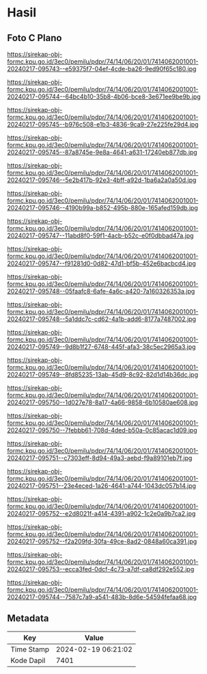 # Hasil

## Foto C Plano

https://sirekap-obj-formc.kpu.go.id/3ec0/pemilu/pdpr/74/14/06/20/01/7414062001001-20240217-095743--e59375f7-04ef-4cde-ba26-9ed90f65c180.jpg

https://sirekap-obj-formc.kpu.go.id/3ec0/pemilu/pdpr/74/14/06/20/01/7414062001001-20240217-095744--64bc4b10-35b8-4b06-bce8-3e671ee9be9b.jpg

https://sirekap-obj-formc.kpu.go.id/3ec0/pemilu/pdpr/74/14/06/20/01/7414062001001-20240217-095745--b976c508-e1b3-4836-9ca9-27e225fe29d4.jpg

https://sirekap-obj-formc.kpu.go.id/3ec0/pemilu/pdpr/74/14/06/20/01/7414062001001-20240217-095745--87a8745e-9e8a-4641-a631-17240eb877db.jpg

https://sirekap-obj-formc.kpu.go.id/3ec0/pemilu/pdpr/74/14/06/20/01/7414062001001-20240217-095746--5e2b417b-92e3-4bff-a92d-1ba6a2a0a50d.jpg

https://sirekap-obj-formc.kpu.go.id/3ec0/pemilu/pdpr/74/14/06/20/01/7414062001001-20240217-095746--4190b99a-b852-495b-880e-165afed159db.jpg

https://sirekap-obj-formc.kpu.go.id/3ec0/pemilu/pdpr/74/14/06/20/01/7414062001001-20240217-095747--11abd8f0-59f1-4acb-b52c-e0f0dbbad47a.jpg

https://sirekap-obj-formc.kpu.go.id/3ec0/pemilu/pdpr/74/14/06/20/01/7414062001001-20240217-095747--f91281d0-0d82-47d1-bf5b-452e6bacbcd4.jpg

https://sirekap-obj-formc.kpu.go.id/3ec0/pemilu/pdpr/74/14/06/20/01/7414062001001-20240217-095748--05faafc8-6afe-4a6c-a420-7a160326353a.jpg

https://sirekap-obj-formc.kpu.go.id/3ec0/pemilu/pdpr/74/14/06/20/01/7414062001001-20240217-095748--5a1ddc7c-cd62-4a1b-add6-8177a7487002.jpg

https://sirekap-obj-formc.kpu.go.id/3ec0/pemilu/pdpr/74/14/06/20/01/7414062001001-20240217-095749--9d8b1f27-6748-445f-afa3-38c5ec2965a3.jpg

https://sirekap-obj-formc.kpu.go.id/3ec0/pemilu/pdpr/74/14/06/20/01/7414062001001-20240217-095749--8fd85235-13ab-45d9-8c92-82d1d14b36dc.jpg

https://sirekap-obj-formc.kpu.go.id/3ec0/pemilu/pdpr/74/14/06/20/01/7414062001001-20240217-095750--1d027e78-8a17-4a66-9858-6b10580ae608.jpg

https://sirekap-obj-formc.kpu.go.id/3ec0/pemilu/pdpr/74/14/06/20/01/7414062001001-20240217-095750--7febbb61-708d-4ded-b50a-0c85acac1d09.jpg

https://sirekap-obj-formc.kpu.go.id/3ec0/pemilu/pdpr/74/14/06/20/01/7414062001001-20240217-095751--c7303eff-8d94-49a3-aebd-f9a89101eb7f.jpg

https://sirekap-obj-formc.kpu.go.id/3ec0/pemilu/pdpr/74/14/06/20/01/7414062001001-20240217-095751--23e4eced-1a26-4641-a744-1043dc057b14.jpg

https://sirekap-obj-formc.kpu.go.id/3ec0/pemilu/pdpr/74/14/06/20/01/7414062001001-20240217-095752--e2d8021f-a414-4391-a902-1c2e0a9b7ca2.jpg

https://sirekap-obj-formc.kpu.go.id/3ec0/pemilu/pdpr/74/14/06/20/01/7414062001001-20240217-095752--f2a209fd-30fa-49ce-8ad2-0848a60ca391.jpg

https://sirekap-obj-formc.kpu.go.id/3ec0/pemilu/pdpr/74/14/06/20/01/7414062001001-20240217-095753--ecca3fed-0dcf-4c73-a7df-ca8df292e552.jpg

https://sirekap-obj-formc.kpu.go.id/3ec0/pemilu/pdpr/74/14/06/20/01/7414062001001-20240217-095744--7587c7a9-a541-483b-8d6e-54594fefaa68.jpg


## Metadata

| Key        | Value               |
| ---------- | ------------------- |
| Time Stamp | 2024-02-19 06:21:02 |
| Kode Dapil | 7401                |



